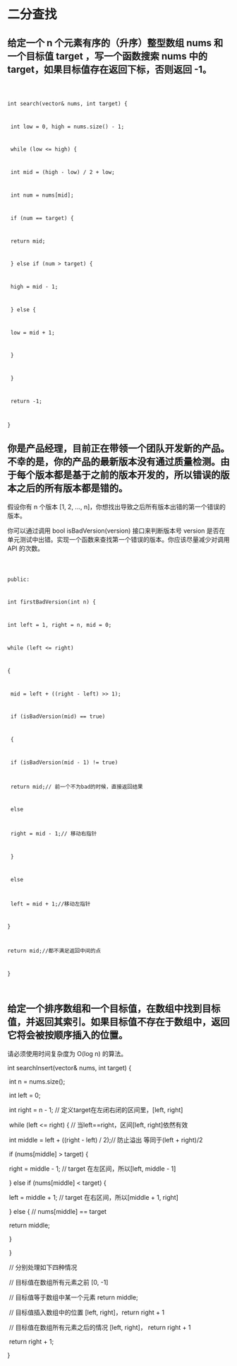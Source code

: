 # 二分查找

## 给定一个 n 个元素有序的（升序）整型数组 nums 和一个目标值 target  ，写一个函数搜索 nums 中的 target，如果目标值存在返回下标，否则返回 -1。



<code>

  int search(vector<int>& nums, int target) {

​     int low = 0, high = nums.size() - 1;

​    while (low <= high) {

​      int mid = (high - low) / 2 + low;

​      int num = nums[mid];

​      if (num == target) {

​        return mid;

​      } else if (num > target) {

​        high = mid - 1;

​      } else {

​        low = mid + 1;

​      }

​    }

​    return -1;

  }</code>



## 你是产品经理，目前正在带领一个团队开发新的产品。不幸的是，你的产品的最新版本没有通过质量检测。由于每个版本都是基于之前的版本开发的，所以错误的版本之后的所有版本都是错的。

假设你有 n 个版本 [1, 2, ..., n]，你想找出导致之后所有版本出错的第一个错误的版本。

你可以通过调用 bool isBadVersion(version) 接口来判断版本号 version 是否在单元测试中出错。实现一个函数来查找第一个错误的版本。你应该尽量减少对调用 API 的次数。

<code>

public:

  int firstBadVersion(int n) {

   int left = 1, right = n, mid = 0;

  while (left <= right)

  {

​    mid = left + ((right - left) >> 1);

​    if (isBadVersion(mid) == true)

​    {

​      if (isBadVersion(mid - 1) != true)

​        return mid;// 前一个不为bad的时候，直接返回结果

​      else

​        right = mid - 1;// 移动右指针

​    }

​    else

​      left = mid + 1;//移动左指针

  }

  return mid;//都不满足返回中间的点

  }

</code>

## 给定一个排序数组和一个目标值，在数组中找到目标值，并返回其索引。如果目标值不存在于数组中，返回它将会被按顺序插入的位置。

请必须使用时间复杂度为 O(log n) 的算法。

  int searchInsert(vector<int>& nums, int target) {

​        int n = nums.size();

​    int left = 0;

​    int right = n - 1; // 定义target在左闭右闭的区间里，[left, right]

​    while (left <= right) { // 当left==right，区间[left, right]依然有效

​      int middle = left + ((right - left) / 2);// 防止溢出 等同于(left + right)/2

​      if (nums[middle] > target) {

​        right = middle - 1; // target 在左区间，所以[left, middle - 1]

​      } else if (nums[middle] < target) {

​        left = middle + 1; // target 在右区间，所以[middle + 1, right]

​      } else { // nums[middle] == target

​        return middle;

​      }

​    }

​    // 分别处理如下四种情况

​    // 目标值在数组所有元素之前 [0, -1]

​    // 目标值等于数组中某一个元素 return middle;

​    // 目标值插入数组中的位置 [left, right]，return right + 1

​    // 目标值在数组所有元素之后的情况 [left, right]， return right + 1

​    return right + 1;

  }